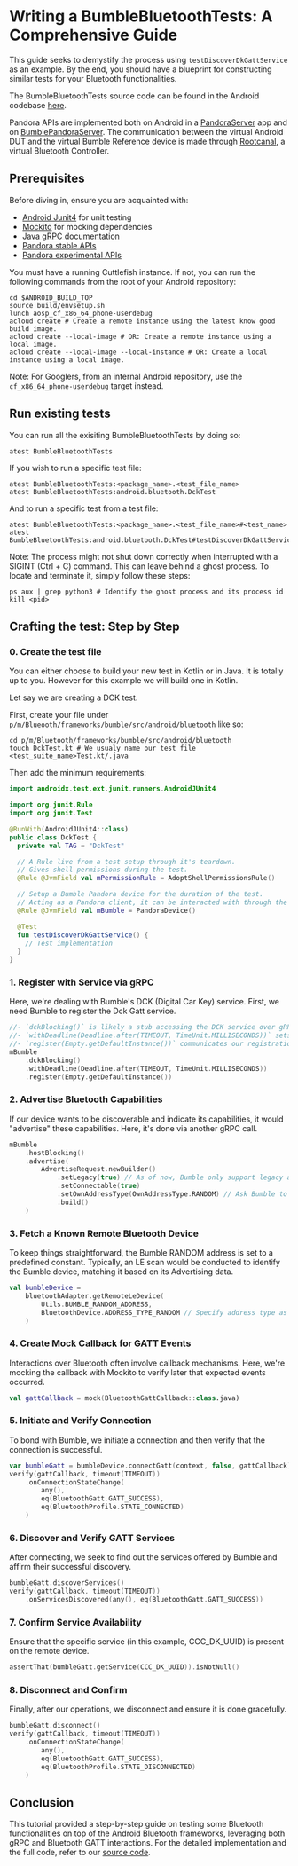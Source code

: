 # Writing a BumbleBluetoothTests: A Comprehensive Guide

This guide seeks to demystify the process using `testDiscoverDkGattService` as an example.
By the end, you should have a blueprint for constructing similar tests for your Bluetooth
functionalities.

The BumbleBluetoothTests source code can be found in the Android codebase [here][bumble-bluetooth-tests-code].

Pandora APIs are implemented both on Android in a [PandoraServer][pandora-server-code] app and on
[BumblePandoraServer][bumble-github-pandora-server]. The communication between the virtual Android
DUT and the virtual Bumble Reference device is made through [Rootcanal][rootcanal-code], a virtual
Bluetooth Controller.


## Prerequisites

Before diving in, ensure you are acquainted with:
- [Android Junit4][android-junit4] for unit testing
- [Mockito](https://site.mockito.org/) for mocking dependencies
- [Java gRPC documentation][grpc-java-doc]
- [Pandora stable APIs][pandora-stable-apis]
- [Pandora experimental APIs][pandora-experimental-apis]

You must have a running Cuttlefish instance. If not, you can run the following commands from the
root of your Android repository:

```shell
cd $ANDROID_BUILD_TOP
source build/envsetup.sh
lunch aosp_cf_x86_64_phone-userdebug
acloud create # Create a remote instance using the latest know good build image.
acloud create --local-image # OR: Create a remote instance using a local image.
acloud create --local-image --local-instance # OR: Create a local instance using a local image.
```

Note: For Googlers, from an internal Android repository, use the `cf_x86_64_phone-userdebug` target
instead.

## Run existing tests

You can run all the exisiting BumbleBluetoothTests by doing so:
```shell
atest BumbleBluetoothTests
```

If you wish to run a specific test file:
```shell
atest BumbleBluetoothTests:<package_name>.<test_file_name>
atest BumbleBluetoothTests:android.bluetooth.DckTest
```

And to run a specific test from a test file:
```shell
atest BumbleBluetoothTests:<package_name>.<test_file_name>#<test_name>
atest BumbleBluetoothTests:android.bluetooth.DckTest#testDiscoverDkGattService
```

Note: The process might not shut down correctly when interrupted with a SIGINT (Ctrl + C) command.
This can leave behind a ghost process. To locate and terminate it, simply follow these steps:
```shell
ps aux | grep python3 # Identify the ghost process and its process id
kill <pid>
```

## Crafting the test: Step by Step

### 0. Create the test file

You can either choose to build your new test in Kotlin or in Java. It is totally up to you.
However for this example we will build one in Kotlin.

Let say we are creating a DCK test.

First, create your file under `p/m/Blueooth/frameworks/bumble/src/android/bluetooth` like so:
```shell
cd p/m/Bluetooth/frameworks/bumble/src/android/bluetooth
touch DckTest.kt # We usualy name our test file <test_suite_name>Test.kt/.java
```

Then add the minimum requirements:
```kotlin
import androidx.test.ext.junit.runners.AndroidJUnit4

import org.junit.Rule
import org.junit.Test

@RunWith(AndroidJUnit4::class)
public class DckTest {
  private val TAG = "DckTest"

  // A Rule live from a test setup through it's teardown.
  // Gives shell permissions during the test.
  @Rule @JvmField val mPermissionRule = AdoptShellPermissionsRule()

  // Setup a Bumble Pandora device for the duration of the test.
  // Acting as a Pandora client, it can be interacted with through the Pandora APIs.
  @Rule @JvmField val mBumble = PandoraDevice()

  @Test
  fun testDiscoverDkGattService() {
    // Test implementation
  }
}
```

### 1. Register with Service via gRPC

Here, we're dealing with Bumble's DCK (Digital Car Key) service. First, we need Bumble to register
the Dck Gatt service.

```kotlin
//- `dckBlocking()` is likely a stub accessing the DCK service over gRPC in a synchronous manner.
//- `withDeadline(Deadline.after(TIMEOUT, TimeUnit.MILLISECONDS))` sets a timeout for the call.
//- `register(Empty.getDefaultInstance())` communicates our registration to the server.
mBumble
    .dckBlocking()
    .withDeadline(Deadline.after(TIMEOUT, TimeUnit.MILLISECONDS))
    .register(Empty.getDefaultInstance())
```

### 2. Advertise Bluetooth Capabilities

If our device wants to be discoverable and indicate its capabilities, it would "advertise" these
capabilities. Here, it's done via another gRPC call.

```kotlin
mBumble
    .hostBlocking()
    .advertise(
        AdvertiseRequest.newBuilder()
            .setLegacy(true) // As of now, Bumble only support legacy advertising (b/266124496).
            .setConnectable(true)
            .setOwnAddressType(OwnAddressType.RANDOM) // Ask Bumble to advertise it's `RANDOM` address.
            .build()
    )
```

### 3. Fetch a Known Remote Bluetooth Device

To keep things straightforward, the Bumble RANDOM address is set to a predefined constant.
Typically, an LE scan would be conducted to identify the Bumble device, matching it based on its
Advertising data.

```kotlin
val bumbleDevice =
    bluetoothAdapter.getRemoteLeDevice(
        Utils.BUMBLE_RANDOM_ADDRESS,
        BluetoothDevice.ADDRESS_TYPE_RANDOM // Specify address type as RANDOM because the device advertises with this address type.
    )
```

### 4. Create Mock Callback for GATT Events

Interactions over Bluetooth often involve callback mechanisms. Here, we're mocking the callback
with Mockito to verify later that expected events occurred.
```kotlin
val gattCallback = mock(BluetoothGattCallback::class.java)
```
### 5. Initiate and Verify Connection

To bond with Bumble, we initiate a connection and then verify that the connection is successful.
```kotlin
var bumbleGatt = bumbleDevice.connectGatt(context, false, gattCallback)
verify(gattCallback, timeout(TIMEOUT))
    .onConnectionStateChange(
        any(),
        eq(BluetoothGatt.GATT_SUCCESS),
        eq(BluetoothProfile.STATE_CONNECTED)
    )
```
### 6. Discover and Verify GATT Services

After connecting, we seek to find out the services offered by Bumble and affirm their successful
discovery.

```kotlin
bumbleGatt.discoverServices()
verify(gattCallback, timeout(TIMEOUT))
    .onServicesDiscovered(any(), eq(BluetoothGatt.GATT_SUCCESS))

```

### 7. Confirm Service Availability

Ensure that the specific service (in this example, CCC_DK_UUID) is present on the remote device.

```kotlin
assertThat(bumbleGatt.getService(CCC_DK_UUID)).isNotNull()
```
### 8. Disconnect and Confirm
Finally, after our operations, we disconnect and ensure it is done gracefully.

```kotlin
bumbleGatt.disconnect()
verify(gattCallback, timeout(TIMEOUT))
    .onConnectionStateChange(
        any(),
        eq(BluetoothGatt.GATT_SUCCESS),
        eq(BluetoothProfile.STATE_DISCONNECTED)
    )
```

## Conclusion

This tutorial provided a step-by-step guide on testing some Bluetooth functionalities on top of the
Android Bluetooth frameworks, leveraging both gRPC and Bluetooth GATT interactions. For the detailed
implementation and the full code, refer to our [source code][bumble-bluetooth-tests-code].

[android-junit4]: https://developer.android.com/reference/androidx/test/runner/AndroidJUnit4
[bumble-bluetooth-tests-code]: https://cs.android.com/android/platform/superproject/+/main:packages/modules/Bluetooth/framework/tests/bumble/
[bumble-github-pandora-server]: https://github.com/google/bumble/tree/main/bumble/pandora
[grpc-java-doc]: https://grpc.io/docs/languages/java/
[pandora-experimental-apis]: https://cs.android.com/android/platform/superproject/main/+/main:packages/modules/Bluetooth/pandora/interfaces/pandora_experimental/
[pandora-server-code]: https://cs.android.com/android/platform/superproject/main/+/main:packages/modules/Bluetooth/android/pandora/server/
[pandora-stable-apis]: https://cs.android.com/android/platform/superproject/main/+/main:external/pandora/bt-test-interfaces/
[rootcanal-code]: https://cs.android.com/android/platform/superproject/main/+/main:packages/modules/Bluetooth/tools/rootcanal
